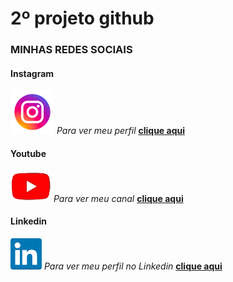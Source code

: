 # 2º projeto github
### MINHAS REDES SOCIAIS ###
#### Instagram ####
![alt text](image-3.png)
 *Para ver meu perfil*
**[clique aqui](https://www.instagram.com/lafin_f41/)**

#### Youtube ####
![alt text](Screenshot_1-removebg-preview.png)
  *Para ver meu canal*
**[clique aqui](https://www.youtube.com/channel/UCT2mB149-JUjl6dhdnF_i5A)**

#### Linkedin ####
![alt text](linkedin-3.png)
  *Para ver meu perfil no Linkedin*
 **[clique aqui](https://www.linkedin.com/in/felipe-lafin-haushahn-3785a2237/)**

